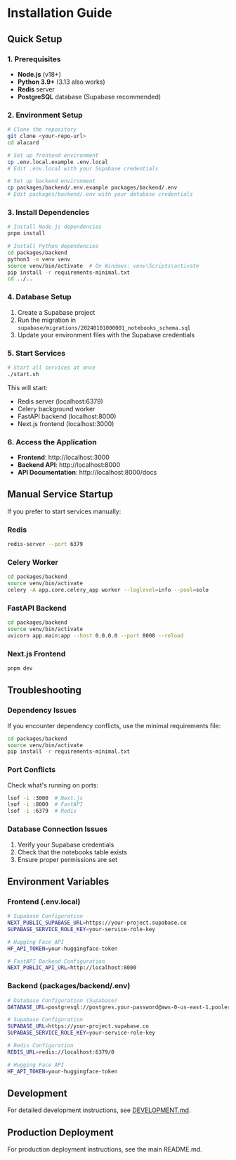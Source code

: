 # Installation Guide

## Quick Setup

### 1. Prerequisites

- **Node.js** (v18+)
- **Python 3.9+** (3.13 also works)
- **Redis** server
- **PostgreSQL** database (Supabase recommended)

### 2. Environment Setup

```bash
# Clone the repository
git clone <your-repo-url>
cd alacard

# Set up frontend environment
cp .env.local.example .env.local
# Edit .env.local with your Supabase credentials

# Set up backend environment
cp packages/backend/.env.example packages/backend/.env
# Edit packages/backend/.env with your database credentials
```

### 3. Install Dependencies

```bash
# Install Node.js dependencies
pnpm install

# Install Python dependencies
cd packages/backend
python3 -m venv venv
source venv/bin/activate  # On Windows: venv\Scripts\activate
pip install -r requirements-minimal.txt
cd ../..
```

### 4. Database Setup

1. Create a Supabase project
2. Run the migration in `supabase/migrations/20240101000001_notebooks_schema.sql`
3. Update your environment files with the Supabase credentials

### 5. Start Services

```bash
# Start all services at once
./start.sh
```

This will start:
- Redis server (localhost:6379)
- Celery background worker
- FastAPI backend (localhost:8000)
- Next.js frontend (localhost:3000)

### 6. Access the Application

- **Frontend**: http://localhost:3000
- **Backend API**: http://localhost:8000
- **API Documentation**: http://localhost:8000/docs

## Manual Service Startup

If you prefer to start services manually:

### Redis
```bash
redis-server --port 6379
```

### Celery Worker
```bash
cd packages/backend
source venv/bin/activate
celery -A app.core.celery_app worker --loglevel=info --pool=solo
```

### FastAPI Backend
```bash
cd packages/backend
source venv/bin/activate
uvicorn app.main:app --host 0.0.0.0 --port 8000 --reload
```

### Next.js Frontend
```bash
pnpm dev
```

## Troubleshooting

### Dependency Issues

If you encounter dependency conflicts, use the minimal requirements file:
```bash
cd packages/backend
source venv/bin/activate
pip install -r requirements-minimal.txt
```

### Port Conflicts

Check what's running on ports:
```bash
lsof -i :3000  # Next.js
lsof -i :8000  # FastAPI
lsof -i :6379  # Redis
```

### Database Connection Issues

1. Verify your Supabase credentials
2. Check that the notebooks table exists
3. Ensure proper permissions are set

## Environment Variables

### Frontend (.env.local)
```bash
# Supabase Configuration
NEXT_PUBLIC_SUPABASE_URL=https://your-project.supabase.co
SUPABASE_SERVICE_ROLE_KEY=your-service-role-key

# Hugging Face API
HF_API_TOKEN=your-huggingface-token

# FastAPI Backend Configuration
NEXT_PUBLIC_API_URL=http://localhost:8000
```

### Backend (packages/backend/.env)
```bash
# Database Configuration (Supabase)
DATABASE_URL=postgresql://postgres.your-password@aws-0-us-east-1.pooler.supabase.com:6543/postgres

# Supabase Configuration
SUPABASE_URL=https://your-project.supabase.co
SUPABASE_SERVICE_ROLE_KEY=your-service-role-key

# Redis Configuration
REDIS_URL=redis://localhost:6379/0

# Hugging Face API
HF_API_TOKEN=your-huggingface-token
```

## Development

For detailed development instructions, see [DEVELOPMENT.md](DEVELOPMENT.md).

## Production Deployment

For production deployment instructions, see the main README.md.